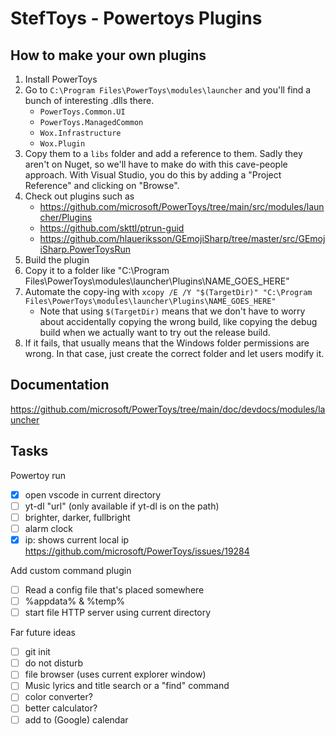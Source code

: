 # StefToys - Powertoys Plugins

## How to make your own plugins

1. Install PowerToys
2. Go to `C:\Program Files\PowerToys\modules\launcher` and you'll find a bunch of interesting .dlls there.
    - `PowerToys.Common.UI`
    - `PowerToys.ManagedCommon`
    - `Wox.Infrastructure`
    - `Wox.Plugin`
3. Copy them to a `libs` folder and add a reference to them. Sadly they aren't on Nuget, so we'll have to make do with this cave-people approach. With Visual Studio, you do this by adding a "Project Reference" and clicking on "Browse". 
4. Check out plugins such as 
    - https://github.com/microsoft/PowerToys/tree/main/src/modules/launcher/Plugins
    - https://github.com/skttl/ptrun-guid
    - https://github.com/hlaueriksson/GEmojiSharp/tree/master/src/GEmojiSharp.PowerToysRun
5. Build the plugin
6. Copy it to a folder like "C:\Program Files\PowerToys\modules\launcher\Plugins\NAME_GOES_HERE"
7. Automate the copy-ing with `xcopy /E /Y "$(TargetDir)" "C:\Program Files\PowerToys\modules\launcher\Plugins\NAME_GOES_HERE"`
    - Note that using `$(TargetDir)` means that we don't have to worry about accidentally copying the wrong build, like copying the debug build when we actually want to try out the release build.
8. If it fails, that usually means that the Windows folder permissions are wrong. In that case, just create the correct folder and let users modify it.

## Documentation

https://github.com/microsoft/PowerToys/tree/main/doc/devdocs/modules/launcher

## Tasks

Powertoy run
- [x] open vscode in current directory 
- [ ] yt-dl "url" (only available if yt-dl is on the path)
- [ ] brighter, darker, fullbright
- [ ] alarm clock
- [x] ip: shows current local ip https://github.com/microsoft/PowerToys/issues/19284

Add custom command plugin
- [ ] Read a config file that's placed somewhere
- [ ] %appdata% & %temp%
- [ ] start file HTTP server using current directory 

Far future ideas
- [ ] git init
- [ ] do not disturb
- [ ] file browser (uses current explorer window)
- [ ] Music lyrics and title search or a "find" command
- [ ] color converter?
- [ ] better calculator?
- [ ] add to (Google) calendar
